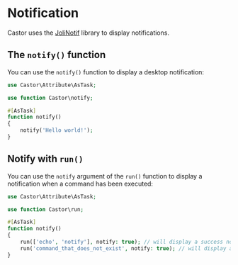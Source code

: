 # Notification

Castor uses the [JoliNotif](https://github.com/jolicode/jolinotif) library to
display notifications.

## The `notify()` function

You can use the `notify()` function to display a desktop notification:

```php
use Castor\Attribute\AsTask;

use function Castor\notify;

#[AsTask]
function notify()
{
    notify('Hello world!');
}
```

## Notify with `run()`

You can use the `notify` argument of the `run()` function to display a
notification when a command has been executed:

```php
use Castor\Attribute\AsTask;

use function Castor\run;

#[AsTask]
function notify()
{
    run(['echo', 'notify'], notify: true); // will display a success notification
    run('command_that_does_not_exist', notify: true); // will display a failure notification
}
```
